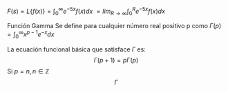 $F(s)=L\{f(x)\}=\int_{0}^{\infty}{e^{-5x}f(x)dx}$ 
$=lim_{R \to \infty}\int_{0}^{R}{e^{-5x}f(x)dx}$ 

Función Gamma
Se define para cualquier número real positivo p como
$\Gamma(p)=\int_{0}^{\infty}x^{p-1}e^{-x}dx$  

La ecuación funcional básica que satisface $\Gamma$ es:
$$\Gamma(p+1)=p\Gamma(p)$$
Si $p=n,n\in \mathbb{Z}$ 
$$\Gamma$$